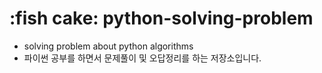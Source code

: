 # :fish cake: python-solving-problem
 - solving problem about python algorithms
 - 파이썬 공부를 하면서 문제풀이 및 오답정리를 하는 저장소입니다.
